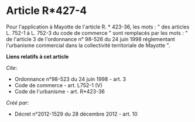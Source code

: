# Article R*427-4

Pour l'application à Mayotte de l'article R. * 423-36, les mots : " des articles L. 752-1 à L. 752-3 du code de commerce "
sont remplacés par les mots : " de l'article 3 de l'ordonnance n° 98-526 du 24 juin 1998 réglementant l'urbanisme commercial
dans la collectivité territoriale de Mayotte ".

**Liens relatifs à cet article**

_Cite_:

  - Ordonnance n°98-523 du 24 juin 1998 - art. 3
  - Code de commerce - art. L752-1 (V)
  - Code de l'urbanisme - art. R*423-36

_Créé par_:

  - Décret n°2012-1529 du 28 décembre 2012 - art. 10
